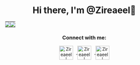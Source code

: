 <h1 align="center">Hi there, I'm @Zireaeel👋</h1>

<table align="center">
  <tr>
    <td align="center" style="padding: 0; width: 50%;">
      <img style="padding: 0; border: none;" src="https://github-readme-stats.vercel.app/api?username=Zireaeel&show_icons=true&theme=tokyonight" />
    </td>
    <td align="center" style="padding: 0; width: 50%;">
      <img style="padding: 0; border: none;" src="https://github-readme-stats.vercel.app/api/top-langs/?username=Zireaeel&layout=compact&theme=tokyonight" />
    </td>
  </tr>
</table>

<div align="center">
  <h3>Connect with me:</h3>

  <a href="https://discord.com/users/997403369293492286" target="_blank">
    <img src="https://i.ibb.co/YtNhB1V/icons8-discord-new-logo-48.png" alt="Zireaeel | Discord" width="44px" style="vertical-align: middle; margin-right: 10px;" />
  </a>
  <a href="https://www.instagram.com/thesmh.bzd/" target="_blank">
    <img src="https://i.ibb.co/tz8skHM/icons8-instagram-48.png" alt="Zireaeel | Instagram" width="44px" style="vertical-align: middle; margin-right: 10px;" />
  </a>
  <a href="https://open.spotify.com/user/31npuoyh35a7vzyrmpaiainm2qbi" target="_blank">
    <img src="https://raw.githubusercontent.com/pronoy2108/Fluent-Modded-Spotify/main/spotify-icon.png" alt="Zireaeel | Spotify" width="44px" style="vertical-align: middle;" />
  </a>
</div>
